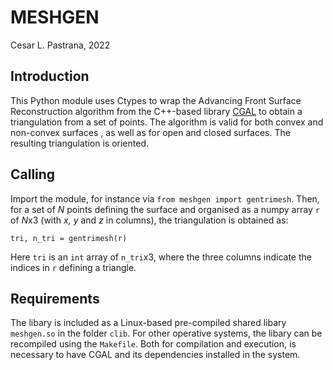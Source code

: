 # MESHGEN

Cesar L. Pastrana, 2022

## Introduction
This Python module uses Ctypes to wrap the Advancing Front Surface Reconstruction algorithm from the C++-based library [CGAL](https://doc.cgal.org/latest/Advancing_front_surface_reconstruction/index.html) to obtain a triangulation from a set of points. The algorithm is valid for both convex and non-convex surfaces , as well as for open and closed surfaces. The resulting triangulation is oriented.

## Calling
Import the module, for instance via `from meshgen import gentrimesh`. Then, for a set of *N* points defining the surface and organised as a numpy array `r` of *N*x3 (with *x, y* and *z* in columns), the triangulation is obtained as:

```
tri, n_tri = gentrimesh(r)
```

Here `tri` is an `int` array of `n_tri`x3, where the three columns indicate the indices in `r` defining a triangle.



## Requirements
The libary is included as a Linux-based pre-compiled shared libary `meshgen.so` in the folder `clib`. For other operative systems, the libary can be recompiled using the `Makefile`. Both for compilation and execution, is necessary to have CGAL and its dependencies installed in the system.
